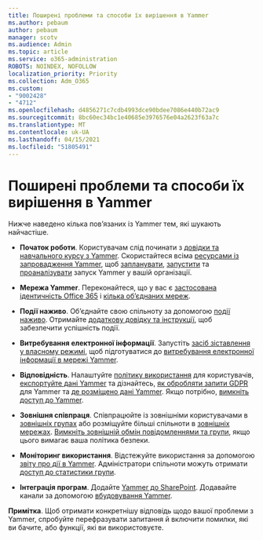 ```yaml
---
title: Поширені проблеми та способи їх вирішення в Yammer
ms.author: pebaum
author: pebaum
manager: scotv
ms.audience: Admin
ms.topic: article
ms.service: o365-administration
ROBOTS: NOINDEX, NOFOLLOW
localization_priority: Priority
ms.collection: Adm_O365
ms.custom:
- "9002428"
- "4712"
ms.openlocfilehash: d4856271c7cdb4993dce90bdee7086e440b72ac9
ms.sourcegitcommit: 8bc60ec34bc1e40685e3976576e04a2623f63a7c
ms.translationtype: MT
ms.contentlocale: uk-UA
ms.lasthandoff: 04/15/2021
ms.locfileid: "51805491"
---
```

# <a name="yammer-common-issues-and-resolutions"></a>Поширені проблеми та способи їх вирішення в Yammer

Нижче наведено кілька пов’язаних із Yammer тем, які шукають найчастіше.

- **Початок роботи**. Користувачам слід починати з [довідки та навчального курсу з Yammer](https://support.office.com/yammer). Скористайтеся всіма [ресурсами із запровадження Yammer](https://aka.ms/yamresources), щоб [запланувати](https://aka.ms/YamSuccessGuide), [запустити](https://aka.ms/YamLaunchPlaybook) та [проаналізувати](https://aka.ms/YamMeasureSuccesGuide) запуск Yammer у вашій організації. 

- **Мережа Yammer**. Переконайтеся, що у вас є [застосована ідентичність Office 365](https://docs.microsoft.com/yammer/configure-your-yammer-network/enforce-office-365-identity) і [кілька об’єднаних мереж](https://docs.microsoft.com/yammer/configure-your-yammer-network/consolidate-multiple-yammer-networks). 

- **Події наживо**. Об’єднайте свою спільноту за допомогою [події наживо](https://docs.microsoft.com/yammer/manage-yammer-groups/yammer-live-events). Отримайте [додаткову довідку та інструкції](https://resources.techcommunity.microsoft.com/live-events/assistance/), щоб забезпечити успішність події. 

- **Витребування електронної інформації**. Запустіть [засіб зіставлення у власному режимі](https://docs.microsoft.com/yammer/configure-your-yammer-network/overview-native-mode), щоб підготуватися до [витребування електронної інформації в мережі Yammer](https://docs.microsoft.com/yammer/manage-security-and-compliance/overview-of-ediscovery). 

- **Відповідність**. Налаштуйте [політику використання](https://docs.microsoft.com/yammer/manage-security-and-compliance/set-up-a-usage-policy) для користувачів, [експортуйте дані Yammer](https://docs.microsoft.com/yammer/manage-security-and-compliance/export-yammer-enterprise-data) та дізнайтесь, [як обробляти запити GDPR](https://docs.microsoft.com/yammer/manage-security-and-compliance/gdpr-requests-in-yammer-enterprise) для Yammer та [де розміщено дані Yammer](https://docs.microsoft.com/yammer/manage-security-and-compliance/data-residency). Якщо потрібно, [вимкніть доступ до Yammer](https://docs.microsoft.com/yammer/manage-yammer-users/turn-off-user-access).

- **Зовнішня співпраця**. Співпрацюйте із зовнішніми користувачами в [зовнішніх групах](https://docs.microsoft.com/yammer/work-with-external-users/create-and-manage-external-groups) або розміщуйте більші спільноти в [зовнішніх мережах](https://docs.microsoft.com/yammer/work-with-external-users/create-and-manage-an-external-network). [Вимкніть зовнішній обмін повідомленнями та групи](https://docs.microsoft.com/yammer/work-with-external-users/disable-external-messaging), якщо цього вимагає ваша політика безпеки.

- **Моніторинг використання**. Відстежуйте використання за допомогою [звіту про дії в Yammer](https://docs.microsoft.com/microsoft-365/admin/activity-reports/yammer-activity-report). Адміністратори спільноти можуть отримати [доступ до статистики групи](https://support.office.com/article/view-group-insights-in-yammer-73f9fa6d-d442-4f25-9194-d5317c9328ab).

- **Інтеграція програм**. Додайте [Yammer до SharePoint](https://docs.microsoft.com/yammer/integrate-yammer-with-other-apps/embed-a-feed-into-a-sharepoint-site). Додавайте канали за допомогою [вбудовування Yammer](https://developer.yammer.com/docs/embed). 

**Примітка**. Щоб отримати конкретнішу відповідь щодо вашої проблеми з Yammer, спробуйте перефразувати запитання й включити помилки, які ви бачите, або функції, які ви використовуєте.
